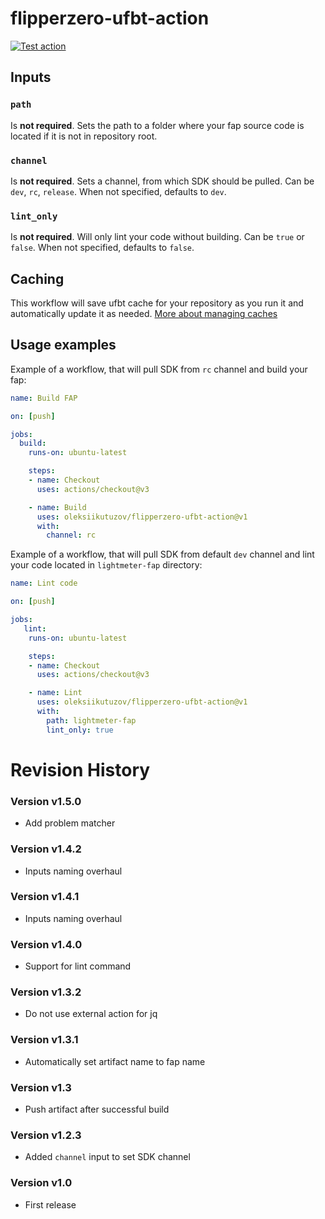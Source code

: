 # flipperzero-ufbt-action

[![Test action](https://github.com/oleksiikutuzov/flipperzero-ufbt-action/actions/workflows/test_action.yml/badge.svg?branch=main)](https://github.com/oleksiikutuzov/flipperzero-ufbt-action/actions/workflows/test_action.yml)

## Inputs

### `path`

Is **not required**. Sets the path to a folder where your fap source code is located if it is not in repository root.

### `channel`

Is **not required**. Sets a channel, from which SDK should be pulled. Can be `dev`, `rc`, `release`. When not specified, defaults to `dev`.

### `lint_only`

Is **not required**. Will only lint your code without building. Can be `true` or `false`. When not specified, defaults to `false`.

## Caching

This workflow will save ufbt cache for your repository as you run it and automatically update it as needed. [More about managing caches](https://docs.github.com/en/actions/using-workflows/caching-dependencies-to-speed-up-workflows#managing-caches)

## Usage examples

Example of a workflow, that will pull SDK from `rc` channel and build your fap:

```yml
name: Build FAP

on: [push]

jobs:
  build:
    runs-on: ubuntu-latest

    steps:
    - name: Checkout
      uses: actions/checkout@v3

    - name: Build
      uses: oleksiikutuzov/flipperzero-ufbt-action@v1
      with:
        channel: rc
```

Example of a workflow, that will pull SDK from default `dev` channel and lint your code located in `lightmeter-fap` directory:
```yml
name: Lint code

on: [push]

jobs:
   lint:
    runs-on: ubuntu-latest

    steps:
    - name: Checkout
      uses: actions/checkout@v3

    - name: Lint
      uses: oleksiikutuzov/flipperzero-ufbt-action@v1
      with:
        path: lightmeter-fap
        lint_only: true
```

# Revision History
### Version v1.5.0
- Add problem matcher

### Version v1.4.2
- Inputs naming overhaul

### Version v1.4.1
- Inputs naming overhaul

### Version v1.4.0
- Support for lint command

### Version v1.3.2
- Do not use external action for jq

### Version v1.3.1
- Automatically set artifact name to fap name

### Version v1.3
- Push artifact after successful build

### Version v1.2.3
- Added `channel` input to set SDK channel

### Version v1.0
- First release
